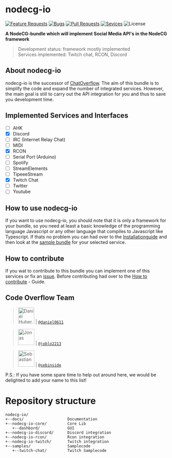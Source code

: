 # nodecg-io

[![Feature Requests](https://img.shields.io/github/issues/codeoverflow-org/nodecg-io/enhancement?label=Feature%20Requests&style=flat-square)](https://github.com/codeoverflow-org/nodecg-io/labels/enhancement)
[![Bugs](https://img.shields.io/github/issues/codeoverflow-org/nodecg-io/bug?label=Bugs&style=flat-square)](https://github.com/codeoverflow-org/nodecg-io/labels/bug)
[![Pull Requests](https://img.shields.io/github/issues-pr/codeoverflow-org/nodecg-io?label=Pull%20Requests&style=flat-square)](https://github.com/codeoverflow-org/nodecg-io/labels/bug)
[![Sevices](https://img.shields.io/static/v1?label=Services%20implemented&message=3&color=blue&style=flat-square)](https://github.com/codeoverflow-org/nodecg-io/labels/bug)
![License](https://img.shields.io/github/license/codeoverflow-org/nodecg-io?label=License&style=flat-square)

**A NodeCG-bundle which will implement Social Media API's in the NodeCG framework**  
>Development status: framework mostly implemented   
>Services implemented: Twitch chat, RCON, Discord

## About nodecg-io

nodecg-io is the successor of [ChatOverflow](https://github.com/codeoverflow-org/chatoverflow). The aim of this bundle is to simplify the code and expand the number of integrated services. However, the main goal is still to carry out the API integration for you and thus to save you development time.

## Implemented Services and Interfaces

- [ ] AHK
- [x] Discord  
- [ ] IRC (Internet Relay Chat)
- [ ] MIDI
- [x] RCON  
- [ ] Serial Port (Arduino)  
- [ ] Spotify
- [ ] StreamElements  
- [ ] TipeeeStream  
- [x] Twitch Chat  
- [ ] Twitter
- [ ] Youtube

## How to use nodecg-io

If you want to use nodecg-io, you should note that it is only a framework for your bundle, so you need at least a basic knowledge of the programming language Javascript or any other language that compiles to Javascript like Typescript. 
If thats no problem you can had over to the [Installationguide](https://github.com/codeoverflow-org/nodecg-io/blob/master/docs/install.md) and then look at the [sample bundle](https://github.com/codeoverflow-org/nodecg-io/tree/master/samples/) for your selected service.

## How to contribute
 If you wat to contribute to this bundle you can implement one of this services or fix an [issue](https://github.com/codeoverflow-org/nodecg-io/issues). Before contributing had over to the [How to contribute](https://github.com/codeoverflow-org/nodecg-io/blob/master/docs/contribute.md) - Guide.

## Code Overflow Team

> <img src="https://avatars.githubusercontent.com/daniel0611"   height="50px" title="Daniel Huber"/>   | [`@daniel0611`](https://github.com/daniel0611)

> <img src="https://avatars.githubusercontent.com/joblo2213"    height="50px" title="Jonas"/>          | [`@joblo2213`](https://github.com/joblo2213)

> <img src="https://avatars.githubusercontent.com/sebinside"    height="50px" title="Sebastian"/>      | [`@sebinside`](https://github.com/sebinside)

P.S.: If you have some spare time to help out around here, we would be delighted to add your name to this list!


# Repository structure

```
nodecg-io/
+--docs/                   Documentation
+--nodecg-io-core/         Core Lib
   +--dashbord/            GUI
+--nodecg-io-discord/      Discord integration
+--nodecg-io-rcon/         Rcon integration
+--nodecg-io-twitch/       Twitch integration
+--samples/                Samplecode
   +--twitch-chat/         Twitch Samplecode
```